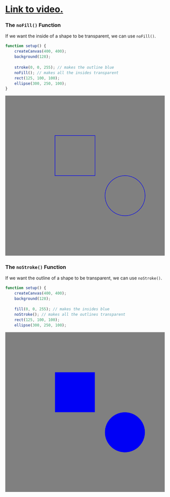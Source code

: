 # [Link to video.](https://www.youtube.com/watch?v=Pr9uh3Nu2Ug&list=PLVD25niNi0BkHx4xw7IW9oDaq5V0wJF7V)

### The `noFill()` Function

If we want the inside of a shape to be transparent, we can use `noFill()`.

```js
function setup() {
    createCanvas(400, 400);
    background(128);

    stroke(0, 0, 255); // makes the outline blue
    noFill(); // makes all the insides transparent
    rect(125, 100, 100);
    ellipse(300, 250, 100);
}
```

![](../../Images/no_fill.png)

### The `noStroke()` Function

If we want the outline of a shape to be transparent, we can use `noStroke()`.

```javascript
function setup() {
    createCanvas(400, 400);
    background(128);

    fill(0, 0, 255); // makes the insides blue
    noStroke(); // makes all the outlines transparent
    rect(125, 100, 100);
    ellipse(300, 250, 100);
```

![](../../Images/no_stroke.png)
